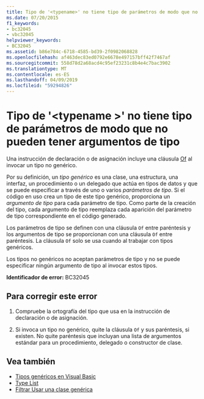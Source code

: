 ```yaml
---
title: Tipo de '<typename>' no tiene tipo de parámetros de modo que no pueden tener argumentos de tipo
ms.date: 07/20/2015
f1_keywords:
- bc32045
- vbc32045
helpviewer_keywords:
- BC32045
ms.assetid: b86e784c-6718-4585-bd39-2f0982068828
ms.openlocfilehash: af463dec83ed0792e6678e497157bff42f7467af
ms.sourcegitcommit: 558d78d2a68acd4c95ef23231c8b4e4c7bac3902
ms.translationtype: MT
ms.contentlocale: es-ES
ms.lasthandoff: 04/09/2019
ms.locfileid: "59294826"
---
```

# <a name="type-typename-has-no-type-parameters-and-so-cannot-have-type-arguments"></a>Tipo de '\<typename >' no tiene tipo de parámetros de modo que no pueden tener argumentos de tipo
Una instrucción de declaración o de asignación incluye una cláusula [Of](../../visual-basic/language-reference/statements/of-clause.md) al invocar un tipo no genérico.  
  
 Por su definición, un *tipo genérico* es una clase, una estructura, una interfaz, un procedimiento o un delegado que actúa en tipos de datos y que se puede especificar a través de uno o varios *parámetros de tipo*. Si el código en uso crea un tipo de este tipo genérico, proporciona un *argumento de tipo* para cada parámetro de tipo. Como parte de la creación del tipo, cada argumento de tipo reemplaza cada aparición del parámetro de tipo correspondiente en el código generado.  
  
 Los parámetros de tipo se definen con una cláusula `Of` entre paréntesis y los argumentos de tipo se proporcionan con una cláusula `Of` entre paréntesis. La cláusula `Of` solo se usa cuando al trabajar con tipos genéricos.  
  
 Los tipos no genéricos no aceptan parámetros de tipo y no se puede especificar ningún argumento de tipo al invocar estos tipos.  
  
 **Identificador de error:** BC32045  
  
## <a name="to-correct-this-error"></a>Para corregir este error  
  
1. Compruebe la ortografía del tipo que usa en la instrucción de declaración o de asignación.  
  
2. Si invoca un tipo no genérico, quite la cláusula `Of` y sus paréntesis, si existen. No quite paréntesis que incluyan una lista de argumentos estándar para un procedimiento, delegado o constructor de clase.  
  
## <a name="see-also"></a>Vea también

- [Tipos genéricos en Visual Basic](../../visual-basic/programming-guide/language-features/data-types/generic-types.md)
- [Type List](../../visual-basic/language-reference/statements/type-list.md)
- [Filtrar Usar una clase genérica](../../visual-basic/programming-guide/language-features/data-types/how-to-use-a-generic-class.md)
